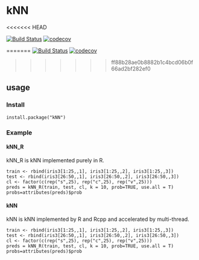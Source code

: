 # kNN
<<<<<<< HEAD

[![Build Status](https://www.travis-ci.org/Gongting811/kNN.svg?branch=master)](https://www.travis-ci.org/Gongting811/kNN)
[![codecov](https://codecov.io/gh/Gongting811/kNN/branch/master/graph/badge.svg?token=hPgaD0LL52)](https://codecov.io/gh/Gongting811/kNN)

=======
[![Build Status](https://www.travis-ci.org/Gongting811/kNN.svg?branch=master)](https://www.travis-ci.org/Gongting811/kNN)
[![codecov](https://codecov.io/gh/Gongting811/kNN/branch/master/graph/badge.svg?token=hPgaD0LL52)](https://codecov.io/gh/Gongting811/kNN)
>>>>>>> ff88b28ae0b8882b1c4bcd06b0f66ad2bf282ef0
## usage

### Install
```R=T
install.package("kNN")
```
### Example

#### kNN_R

kNN_R is kNN implemented purely in R.

```R=T
train <- rbind(iris3[1:25,,1], iris3[1:25,,2], iris3[1:25,,3])
test <- rbind(iris3[26:50,,1], iris3[26:50,,2], iris3[26:50,,3])
cl <- factor(c(rep("s",25), rep("c",25), rep("v",25)))
preds = kNN_R(train, test, cl, k = 10, prob=TRUE, use.all = T)
probs=attributes(preds)$prob
```

#### kNN

kNN is kNN implemented by R and Rcpp and accelerated by multi-thread.

```R=T
train <- rbind(iris3[1:25,,1], iris3[1:25,,2], iris3[1:25,,3])
test <- rbind(iris3[26:50,,1], iris3[26:50,,2], iris3[26:50,,3])
cl <- factor(c(rep("s",25), rep("c",25), rep("v",25)))
preds = kNN_R(train, test, cl, k = 10, prob=TRUE, use.all = T)
probs=attributes(preds)$prob
```
